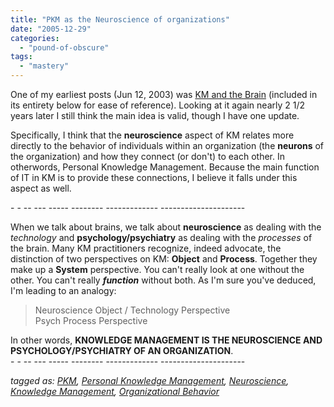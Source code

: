 ```yaml
---
title: "PKM as the Neuroscience of organizations"
date: "2005-12-29"
categories: 
  - "pound-of-obscure"
tags: 
  - "mastery"
---
```


One of my earliest posts (Jun 12, 2003) was [KM and the Brain](http://nsl.blogspot.com/2003/06/km-and-brain.html "NSL - KM and the Brain") (included in its entirety below for ease of reference). Looking at it again nearly 2 1/2 years later I still think the main idea is valid, though I have one update.  

Specifically, I think that the **neuroscience** aspect of KM relates more directly to the behavior of individuals within an organization (the **neurons** of the organization) and how they connect (or don't) to each other. In otherwords, Personal Knowledge Management. Because the main function of IT in KM is to provide these connections, I believe it falls under this aspect as well.

\- - -- --- ----- -------- ------------- --------------------- 

When we talk about brains, we talk about **neuroscience** as dealing with the _technology_ and **psychology/psychiatry** as dealing with the _processes_ of the brain. Many KM practitioners recognize, indeed advocate, the distinction of two perspectives on KM: **Object** and **Process**. Together they make up a **System** perspective. You can't really look at one without the other. You can't really **_function_** without both. As I'm sure you've deduced, I'm leading to an analogy:

> Neuroscience Object / Technology Perspective  
> Psych Process Perspective

In other words, **KNOWLEDGE MANAGEMENT IS THE NEUROSCIENCE AND PSYCHOLOGY/PSYCHIATRY OF AN ORGANIZATION**.  
\- - -- --- ----- -------- ------------- --------------------- 
  
_tagged as: [PKM](http://technorati.com/tag/PKM), [Personal Knowledge Management](http://technorati.com/tag/Personal+Knowledge+Management), [Neuroscience](http://technorati.com/tag/Neuroscience), [Knowledge Management](http://technorati.com/tag/Knowledge+Management), [Organizational Behavior](http://technorati.com/tag/Organizational+Behavior)_
